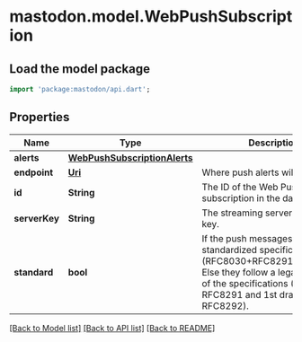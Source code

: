# mastodon.model.WebPushSubscription

## Load the model package
```dart
import 'package:mastodon/api.dart';
```

## Properties
Name | Type | Description | Notes
------------ | ------------- | ------------- | -------------
**alerts** | [**WebPushSubscriptionAlerts**](WebPushSubscriptionAlerts.md) |  | 
**endpoint** | [**Uri**](Uri.md) | Where push alerts will be sent to. | 
**id** | **String** | The ID of the Web Push subscription in the database. | 
**serverKey** | **String** | The streaming server's VAPID key. | 
**standard** | **bool** | If the push messages follow the standardized specifications (RFC8030+RFC8291+RFC8292). Else they follow a legacy version of the specifications (4th draft of RFC8291 and 1st draft of RFC8292). | 

[[Back to Model list]](../README.md#documentation-for-models) [[Back to API list]](../README.md#documentation-for-api-endpoints) [[Back to README]](../README.md)


